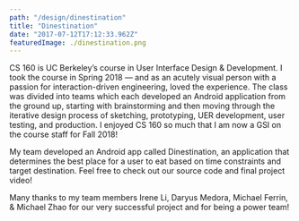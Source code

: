 ```yaml
---
path: "/design/dinestination"
title: "Dinestination"
date: "2017-07-12T17:12:33.962Z"
featuredImage: ./dinestination.png
---
```


CS 160 is UC Berkeley’s course in User Interface Design & Development. I took the course in Spring 2018 — and as an acutely visual person with a passion for interaction-driven engineering, loved the experience. The class was divided into teams which each developed an Android application from the ground up, starting with brainstorming and then moving through the iterative design process of sketching, prototyping, UER development, user testing, and production. I enjoyed CS 160 so much that I am now a GSI on the course staff for Fall 2018!

My team developed an Android app called Dinestination, an application that determines the best place for a user to eat based on time constraints and target destination. Feel free to check out our source code and final project video!

Many thanks to my team members Irene Li, Daryus Medora, Michael Ferrin, & Michael Zhao for our very successful project and for being a power team!
